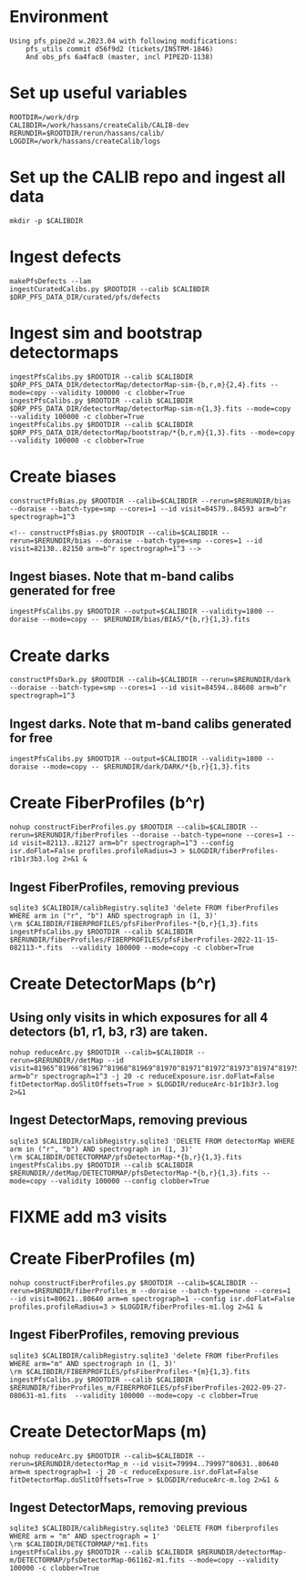 # Environment
    Using pfs_pipe2d w.2023.04 with following modifications:
        pfs_utils commit d56f9d2 (tickets/INSTRM-1846)
        And obs_pfs 6a4fac8 (master, incl PIPE2D-1138)

# Set up useful variables
    ROOTDIR=/work/drp
    CALIBDIR=/work/hassans/createCalib/CALIB-dev
    RERUNDIR=$ROOTDIR/rerun/hassans/calib/
    LOGDIR=/work/hassans/createCalib/logs

# Set up the CALIB repo and ingest all data
    mkdir -p $CALIBDIR

# Ingest defects
    makePfsDefects --lam
    ingestCuratedCalibs.py $ROOTDIR --calib $CALIBDIR $DRP_PFS_DATA_DIR/curated/pfs/defects

# Ingest sim and bootstrap detectormaps
    ingestPfsCalibs.py $ROOTDIR --calib $CALIBDIR $DRP_PFS_DATA_DIR/detectorMap/detectorMap-sim-{b,r,m}{2,4}.fits --mode=copy --validity 100000 -c clobber=True
    ingestPfsCalibs.py $ROOTDIR --calib $CALIBDIR $DRP_PFS_DATA_DIR/detectorMap/detectorMap-sim-n{1,3}.fits --mode=copy --validity 100000 -c clobber=True
    ingestPfsCalibs.py $ROOTDIR --calib $CALIBDIR $DRP_PFS_DATA_DIR/detectorMap/bootstrap/*{b,r,m}{1,3}.fits --mode=copy --validity 100000 -c clobber=True

# Create biases
    constructPfsBias.py $ROOTDIR --calib=$CALIBDIR --rerun=$RERUNDIR/bias --doraise --batch-type=smp --cores=1 --id visit=84579..84593 arm=b^r spectrograph=1^3

    <!-- constructPfsBias.py $ROOTDIR --calib=$CALIBDIR --rerun=$RERUNDIR/bias --doraise --batch-type=smp --cores=1 --id visit=82130..82150 arm=b^r spectrograph=1^3 -->
## Ingest biases. Note that m-band calibs generated for free
    ingestPfsCalibs.py $ROOTDIR --output=$CALIBDIR --validity=1800 --doraise --mode=copy -- $RERUNDIR/bias/BIAS/*{b,r}{1,3}.fits

# Create darks
    constructPfsDark.py $ROOTDIR --calib=$CALIBDIR --rerun=$RERUNDIR/dark --doraise --batch-type=smp --cores=1 --id visit=84594..84608 arm=b^r spectrograph=1^3
## Ingest darks. Note that m-band calibs generated for free
    ingestPfsCalibs.py $ROOTDIR --output=$CALIBDIR --validity=1800 --doraise --mode=copy -- $RERUNDIR/dark/DARK/*{b,r}{1,3}.fits

# Create FiberProfiles (b^r)
    nohup constructFiberProfiles.py $ROOTDIR --calib=$CALIBDIR --rerun=$RERUNDIR/fiberProfiles --doraise --batch-type=none --cores=1 --id visit=82113..82127 arm=b^r spectrograph=1^3 --config isr.doFlat=False profiles.profileRadius=3 > $LOGDIR/fiberProfiles-r1b1r3b3.log 2>&1 &
## Ingest FiberProfiles, removing previous
    sqlite3 $CALIBDIR/calibRegistry.sqlite3 'delete FROM fiberProfiles WHERE arm in ("r", "b") AND spectrograph in (1, 3)'
    \rm $CALIBDIR/FIBERPROFILES/pfsFiberProfiles-*{b,r}{1,3}.fits
    ingestPfsCalibs.py $ROOTDIR --calib $CALIBDIR $RERUNDIR/fiberProfiles/FIBERPROFILES/pfsFiberProfiles-2022-11-15-082113-*.fits  --validity 100000 --mode=copy -c clobber=True

# Create DetectorMaps (b^r)
## Using only visits in which exposures for all 4 detectors (b1, r1, b3, r3) are taken.
    nohup reduceArc.py $ROOTDIR --calib=$CALIBDIR --rerun=$RERUNDIR//detMap --id visit=81965^81966^81967^81968^81969^81970^81971^81972^81973^81974^81975^81976^81977^81978^82719^82721^82722^82723^82727^82728^83098^83100 arm=b^r spectrograph=1^3 -j 20 -c reduceExposure.isr.doFlat=False fitDetectorMap.doSlitOffsets=True > $LOGDIR/reduceArc-b1r1b3r3.log 2>&1
## Ingest DetectorMaps, removing previous
    sqlite3 $CALIBDIR/calibRegistry.sqlite3 'DELETE FROM detectorMap WHERE arm in ("r", "b") AND spectrograph in (1, 3)'
    \rm $CALIBDIR/DETECTORMAP/pfsDetectorMap-*{b,r}{1,3}.fits
    ingestPfsCalibs.py $ROOTDIR --calib $CALIBDIR $RERUNDIR//detMap/DETECTORMAP/pfsDetectorMap-*{b,r}{1,3}.fits --mode=copy --validity 100000 --config clobber=True

# FIXME add m3 visits
# Create FiberProfiles (m)
    nohup constructFiberProfiles.py $ROOTDIR --calib=$CALIBDIR --rerun=$RERUNDIR/fiberProfiles_m --doraise --batch-type=none --cores=1 --id visit=80621..80640 arm=m spectrograph=1 --config isr.doFlat=False profiles.profileRadius=3 > $LOGDIR/fiberProfiles-m1.log 2>&1 &
## Ingest FiberProfiles, removing previous
    sqlite3 $CALIBDIR/calibRegistry.sqlite3 'delete FROM fiberProfiles WHERE arm="m" AND spectrograph in (1, 3)'
    \rm $CALIBDIR/FIBERPROFILES/pfsFiberProfiles-*{m}{1,3}.fits
    ingestPfsCalibs.py $ROOTDIR --calib $CALIBDIR $RERUNDIR/fiberProfiles_m/FIBERPROFILES/pfsFiberProfiles-2022-09-27-080631-m1.fits  --validity 100000 --mode=copy -c clobber=True

# Create DetectorMaps (m)
    nohup reduceArc.py $ROOTDIR --calib=$CALIBDIR --rerun=$RERUNDIR/detectorMap_m --id visit=79994..79997^80631..80640 arm=m spectrograph=1 -j 20 -c reduceExposure.isr.doFlat=False fitDetectorMap.doSlitOffsets=True > $LOGDIR/reduceArc-m.log 2>&1 &
## Ingest DetectorMaps, removing previous
    sqlite3 $CALIBDIR/calibRegistry.sqlite3 'DELETE FROM fiberprofiles WHERE arm = "m" AND spectrograph = 1'
    \rm $CALIBDIR/DETECTORMAP/*m1.fits
    ingestPfsCalibs.py $ROOTDIR --calib $CALIBDIR $RERUNDIR/detectorMap-m/DETECTORMAP/pfsDetectorMap-061162-m1.fits --mode=copy --validity 100000 -c clobber=True
